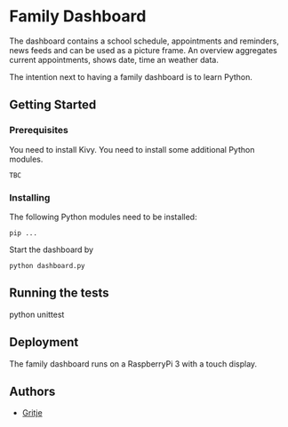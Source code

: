# Family Dashboard

The dashboard contains a school schedule, appointments and reminders, news feeds and can be used as a picture frame.
An overview aggregates current appointments, shows date, time an weather data.

The intention next to having a family dashboard is to learn Python.

## Getting Started

### Prerequisites

You need to install Kivy.
You need to install some additional Python modules.
    
```
TBC
```

### Installing

The following Python modules need to be installed:

```
pip ...
```

Start the dashboard by

```
python dashboard.py
```

## Running the tests

python unittest

## Deployment

The family dashboard runs on a RaspberryPi 3 with a touch display.

## Authors

* [Gritje](https://github.com/Gritje)
